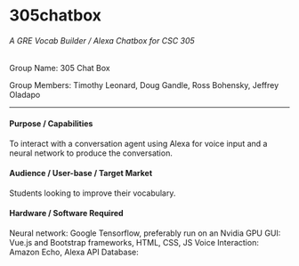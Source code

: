 # 305chatbox
###### A GRE Vocab Builder / Alexa Chatbox for CSC 305

Group Name: 305 Chat Box

Group Members: Timothy Leonard, Doug Gandle, Ross Bohensky, Jeffrey Oladapo

---

#### Purpose / Capabilities
To interact with a conversation agent using Alexa for voice input and a neural network to produce the conversation.

#### Audience / User-base / Target Market
Students looking to improve their vocabulary.

#### Hardware / Software Required
Neural network: Google Tensorflow, preferably run on an Nvidia GPU
GUI: Vue.js and Bootstrap frameworks, HTML, CSS, JS
Voice Interaction: Amazon Echo, Alexa API
Database:
